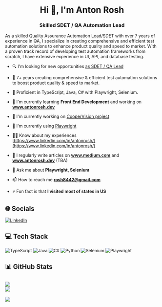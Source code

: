 <h1 align="center">Hi 👋, I'm Anton Rosh</h1>
<h3 align="center">Skilled SDET / QA Automation Lead</h3>

As a skilled Quality Assurance Automation Lead/SDET with over 7 years of experience in QA, I specialize in creating comprehensive and efficient test automation solutions to enhance product quality and speed to market. With a proven track record of developing test automation frameworks from scratch, I have extensive experience in UI, API, and database testing.

- 🔍 I'm looking for new opportunities [as SDET / QA Lead](https://www.calendly.com/your-sdet-is-anton-rosh/)

- 🤖 7+ years creating comprehensive & efficient test automation solutions to boost product quality & speed to market.
 
- 🚀 Proficient in TypeScript, Java, C# with Playwright, Selenium.

- 🌱 I'm currently learning **Front End Development** and working on **www.antonrosh.dev**

- 🔭 I'm currently working on [CooperVision project](https://coopervision.com)

- 🚀 I'm currently using [Playwright](https://playwright.dev)

- 👨‍💻 Know about my experiences [https://www.linkedin.com/in/antonrosh/](https://www.linkedin.com/in/antonrosh/)

- 📝 I regularly write articles on **www.medium.com** and **www.antonrosh.dev** (TBA)

- 💬 Ask me about **Playwright, Selenium**

- 📫 How to reach me **rosh8442@gmail.com**

- ⚡ Fun fact is that **I visited most of states in US**

## 🌐 Socials

[![LinkedIn](https://img.shields.io/badge/LinkedIn-%230077B5.svg?logo=linkedin&logoColor=white)](https://linkedin.com/in/antonrosh)

## 💻 Tech Stack

![TypeScript](https://img.shields.io/badge/TypeScript-%23007ACC.svg?style=for-the-badge&logo=typescript&logoColor=white) 
![Java](https://img.shields.io/badge/java-%23ED8B00.svg?style=for-the-badge&logo=java&logoColor=white) 
![C#](https://img.shields.io/badge/c%23-%23239120.svg?style=for-the-badge&logo=c-sharp&logoColor=white) 
![Python](https://img.shields.io/badge/python-3670A0?style=for-the-badge&logo=python&logoColor=ffdd54) 
![Selenium](https://img.shields.io/badge/Selenium-%2300FF00.svg?style=for-the-badge&logo=Selenium&logoColor=white) 
![Playwright](https://img.shields.io/badge/Playwright-%2300B0A0.svg?style=for-the-badge&logo=Playwright&logoColor=white)

## 📊 GitHub Stats
![](https://github-readme-streak-stats.herokuapp.com/?user=antonrosh&theme=default&hide_border=true)<br/>
![](https://github-readme-stats.vercel.app/api/top-langs/?username=antonrosh&theme=default&hide_border=false&include_all_commits=true&count_private=true&layout=compact)<br/>
---
[![](https://visitcount.itsvg.in/api?id=antonrosh&icon=0&color=0)](https://visitcount.itsvg.in)
